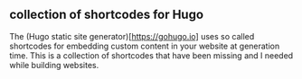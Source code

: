 ## collection of shortcodes for Hugo

The (Hugo static site generator)[https://gohugo.io] uses so called shortcodes for embedding custom content in your website at generation time. This is a collection of shortcodes that have been missing and I needed while building websites.
